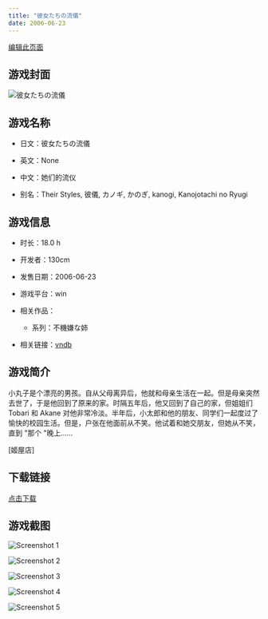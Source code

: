 ```yaml
---
title: "彼女たちの流儀"
date: 2006-06-23
---
```

[编辑此页面](https://github.com/ACG-3/ADV3-source/blob/main/source/_posts/games/%E5%BD%BC%E5%A5%B3%E3%81%9F%E3%81%A1%E3%81%AE%E6%B5%81%E5%84%80.md)

## 游戏封面

![彼女たちの流儀](https%3A//pan.timero.xyz/onedrive/img_lib_001/%E5%BD%BC%E5%A5%B3%E3%81%9F%E3%81%A1%E3%81%AE%E6%B5%81%E5%84%80_cover.avif)


## 游戏名称

- 日文：彼女たちの流儀
- 英文：None
- 中文：她们的流仪

- 别名：Their Styles, 彼儀, カノギ, かのぎ, kanogi, Kanojotachi no Ryugi


## 游戏信息

- 时长：18.0 h
- 开发者：130cm
- 发售日期：2006-06-23
- 游戏平台：win
- 相关作品：
   - 系列：不機嫌な姉

- 相关链接：[vndb](https://vndb.org/v584)


## 游戏简介

小丸子是个漂亮的男孩。自从父母离异后，他就和母亲生活在一起。但是母亲突然去世了，于是他回到了原来的家。时隔五年后，他又回到了自己的家，但姐姐们 Tobari 和 Akane 对他非常冷淡。半年后，小太郎和他的朋友、同学们一起度过了愉快的校园生活。但是，户张在他面前从不笑。他试着和她交朋友，但她从不笑，直到 "那个 "晚上......

[姬屋店]


## 下载链接

[点击下载](https://pan.timero.xyz/onedrive/adv_lib_001/%E5%BD%BC%E5%A5%B3%E3%81%9F%E3%81%A1%E3%81%AE%E6%B5%81%E5%84%80)


## 游戏截图


![Screenshot 1](https%3A//pan.timero.xyz/onedrive/img_lib_001/%E5%BD%BC%E5%A5%B3%E3%81%9F%E3%81%A1%E3%81%AE%E6%B5%81%E5%84%80_Screenshot_1.avif)

![Screenshot 2](https%3A//pan.timero.xyz/onedrive/img_lib_001/%E5%BD%BC%E5%A5%B3%E3%81%9F%E3%81%A1%E3%81%AE%E6%B5%81%E5%84%80_Screenshot_2.avif)

![Screenshot 3](https%3A//pan.timero.xyz/onedrive/img_lib_001/%E5%BD%BC%E5%A5%B3%E3%81%9F%E3%81%A1%E3%81%AE%E6%B5%81%E5%84%80_Screenshot_3.avif)

![Screenshot 4](https%3A//pan.timero.xyz/onedrive/img_lib_001/%E5%BD%BC%E5%A5%B3%E3%81%9F%E3%81%A1%E3%81%AE%E6%B5%81%E5%84%80_Screenshot_4.avif)

![Screenshot 5](https%3A//pan.timero.xyz/onedrive/img_lib_001/%E5%BD%BC%E5%A5%B3%E3%81%9F%E3%81%A1%E3%81%AE%E6%B5%81%E5%84%80_Screenshot_5.avif)

